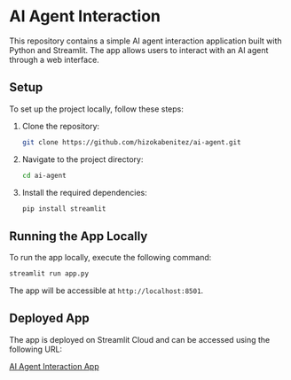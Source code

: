 # AI Agent Interaction

This repository contains a simple AI agent interaction application built with Python and Streamlit. The app allows users to interact with an AI agent through a web interface.

## Setup

To set up the project locally, follow these steps:

1. Clone the repository:
   ```bash
   git clone https://github.com/hizokabenitez/ai-agent.git
   ```

2. Navigate to the project directory:
   ```bash
   cd ai-agent
   ```

3. Install the required dependencies:
   ```bash
   pip install streamlit
   ```

## Running the App Locally

To run the app locally, execute the following command:
```bash
streamlit run app.py
```

The app will be accessible at `http://localhost:8501`.

## Deployed App

The app is deployed on Streamlit Cloud and can be accessed using the following URL:

[AI Agent Interaction App]({{clipboard:app_url}})

